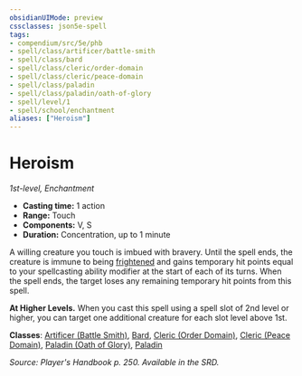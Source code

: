 ```yaml
---
obsidianUIMode: preview
cssclasses: json5e-spell
tags:
- compendium/src/5e/phb
- spell/class/artificer/battle-smith
- spell/class/bard
- spell/class/cleric/order-domain
- spell/class/cleric/peace-domain
- spell/class/paladin
- spell/class/paladin/oath-of-glory
- spell/level/1
- spell/school/enchantment
aliases: ["Heroism"]
---
```

# Heroism
*1st-level, Enchantment*  

- **Casting time:** 1 action
- **Range:** Touch
- **Components:** V, S
- **Duration:** Concentration, up to 1 minute

A willing creature you touch is imbued with bravery. Until the spell ends, the creature is immune to being [frightened](/compendium/rules/conditions.md#frightened) and gains temporary hit points equal to your spellcasting ability modifier at the start of each of its turns. When the spell ends, the target loses any remaining temporary hit points from this spell.

**At Higher Levels.** When you cast this spell using a spell slot of 2nd level or higher, you can target one additional creature for each slot level above 1st.

**Classes**: [Artificer (Battle Smith)](/compendium/classes/artificer-battle-smith-tce.md), [Bard](/compendium/classes/bard.md), [Cleric (Order Domain)](/compendium/classes/cleric-order-domain-tce.md), [Cleric (Peace Domain)](/compendium/classes/cleric-peace-domain-tce.md), [Paladin (Oath of Glory)](/compendium/classes/paladin-oath-of-glory-tce.md), [Paladin](/compendium/classes/paladin.md)

*Source: Player's Handbook p. 250. Available in the SRD.*